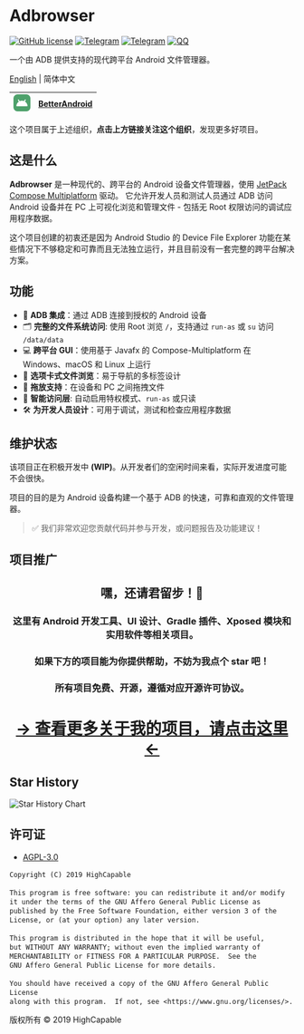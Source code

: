 # Adbrowser

[![GitHub license](https://img.shields.io/github/license/BetterAndroid/Adbrowser?color=blue&style=flat-square)](https://github.com/BetterAndroid/Adbrowser/blob/main/LICENSE)
[![Telegram](https://img.shields.io/badge/discussion-Telegram-blue.svg?logo=telegram&style=flat-square)](https://t.me/BetterAndroid)
[![Telegram](https://img.shields.io/badge/discussion%20dev-Telegram-blue.svg?logo=telegram&style=flat-square)](https://t.me/HighCapable_Dev)
[![QQ](https://img.shields.io/badge/discussion%20dev-QQ-blue.svg?logo=tencent-qq&logoColor=red&style=flat-square)](https://qm.qq.com/cgi-bin/qm/qr?k=Pnsc5RY6N2mBKFjOLPiYldbAbprAU3V7&jump_from=webapi&authKey=X5EsOVzLXt1dRunge8ryTxDRrh9/IiW1Pua75eDLh9RE3KXE+bwXIYF5cWri/9lf)

一个由 ADB 提供支持的现代跨平台 Android 文件管理器。

[English](README.md) | 简体中文

| <img src="https://github.com/BetterAndroid/.github/blob/main/img-src/logo.png?raw=true" width = "30" height = "30" alt="LOGO"/> | [BetterAndroid](https://github.com/BetterAndroid) |
|---------------------------------------------------------------------------------------------------------------------------------|---------------------------------------------------|

这个项目属于上述组织，**点击上方链接关注这个组织**，发现更多好项目。

## 这是什么

**Adbrowser** 是一种现代的、跨平台的 Android 设备文件管理器，使用 [JetPack Compose Multiplatform](https://github.com/jetbrains/compose-multiplatform)
驱动。
它允许开发人员和测试人员通过 ADB 访问 Android 设备并在 PC 上可视化浏览和管理文件 - 包括无 Root 权限访问的调试应用程序数据。

这个项目创建的初衷还是因为 Android Studio 的 Device File Explorer 功能在某些情况下不够稳定和可靠而且无法独立运行，并且目前没有一套完整的跨平台解决方案。

## 功能

- 🔌 **ADB 集成**：通过 ADB 连接到授权的 Android 设备
- 🗂 **完整的文件系统访问**: 使用 Root 浏览 `/`，支持通过 `run-as` 或 `su` 访问 `/data/data`
- 💻 **跨平台 GUI**：使用基于 Javafx 的 Compose-Multiplatform 在 Windows、macOS 和 Linux 上运行
- 🧭 **选项卡式文件浏览**：易于导航的多标签设计
- 🧲 **拖放支持**：在设备和 PC 之间拖拽文件
- 🧠 **智能访问层**: 自动启用特权模式、`run-as` 或只读
- 🛠 **为开发人员设计**：可用于调试，测试和检查应用程序数据

## 维护状态

该项目正在积极开发中 **(WIP)**。从开发者们的空闲时间来看，实际开发进度可能不会很快。

项目的目的是为 Android 设备构建一个基于 ADB 的快速，可靠和直观的文件管理器。

> ✅ 我们非常欢迎您贡献代码并参与开发，或问题报告及功能建议！

## 项目推广

<!--suppress HtmlDeprecatedAttribute -->
<div align="center">
    <h2>嘿，还请君留步！👋</h2>
    <h3>这里有 Android 开发工具、UI 设计、Gradle 插件、Xposed 模块和实用软件等相关项目。</h3>
    <h3>如果下方的项目能为你提供帮助，不妨为我点个 star 吧！</h3>
    <h3>所有项目免费、开源，遵循对应开源许可协议。</h3>
    <h1><a href="https://github.com/fankes/fankes/blob/main/project-promote/README-zh-CN.md">→ 查看更多关于我的项目，请点击这里 ←</a></h1>
</div>

## Star History

![Star History Chart](https://api.star-history.com/svg?repos=BetterAndroid/Adbrowser&type=Date)

## 许可证

- [AGPL-3.0](https://www.gnu.org/licenses/agpl-3.0.html)

```
Copyright (C) 2019 HighCapable

This program is free software: you can redistribute it and/or modify
it under the terms of the GNU Affero General Public License as
published by the Free Software Foundation, either version 3 of the
License, or (at your option) any later version.

This program is distributed in the hope that it will be useful,
but WITHOUT ANY WARRANTY; without even the implied warranty of
MERCHANTABILITY or FITNESS FOR A PARTICULAR PURPOSE.  See the
GNU Affero General Public License for more details.

You should have received a copy of the GNU Affero General Public License
along with this program.  If not, see <https://www.gnu.org/licenses/>.
```

版权所有 © 2019 HighCapable